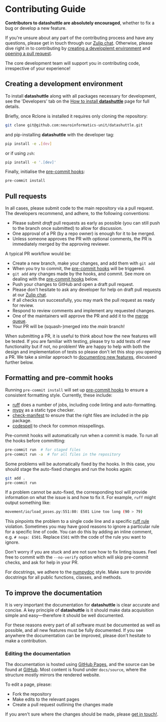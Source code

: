 # Contributing Guide

**Contributors to datashuttle are absolutely encouraged**, whether to fix a bug or develop a new feature.

If you're unsure about any part of the contributing process and have any questions, please
get in touch through our [Zulip chat](https://neuroinformatics.zulipchat.com/#narrow/stream/405999-DataShuttle).
Otherwise, please dive right in to contributing by
[creating a developlemt environment](creating-a-development-environment)
and [opening a pull request](pull-requests).

The core development team will support you in contributing code, irrespective of your experience!

## Creating a development environment

To install **datashuttle** along with all packages necessary
for development, see the 'Developers' tab on the
[How to install **datashuttle**](how-to-install)
page for full details.

Briefly, once Rclone is installed it requires only cloning the repository:

```sh
git clone git@github.com:neuroinformatics-unit/datashuttle.git
```

and pip-installing **datashuttle** with the developer tag:


```sh
pip install -e .[dev]
```

or if using `zsh`:

```sh
pip install -e '.[dev]'
```

Finally, initialise the [pre-commit hooks](#formatting-and-pre-commit-hooks):

```bash
pre-commit install
```


## Pull requests

In all cases, please submit code to the main repository via a pull request. The developers recommend, and adhere,
to the following conventions:

- Please submit *draft* pull requests as early as possible (you can still push to the branch once submitted) to
  allow for discussion.
- One approval of a PR (by a repo owner) is enough for it to be merged.
- Unless someone approves the PR with optional comments, the PR is immediately merged by the approving reviewer.


A typical PR workflow would be:
* Create a new branch, make your changes, and add them with `git add`
* When you try to commit, the [pre-commit hooks](#formatting-and-pre-commit-hooks) will be triggered.
* `git add` any changes made by the hooks, and commit. See more on dealing with the [pre-commit hooks](#formatting-and-pre-commit-hooks) below.
* Push your changes to GitHub and open a draft pull request.
* Please don't hesitate to ask any developer for help on draft pull requests at our [Zulip chat](https://neuroinformatics.zulipchat.com/#narrow/stream/405999-DataShuttle).
* If all checks run successfully, you may mark the pull request as ready for review.
* Respond to review comments and implement any requested changes.
* One of the maintainers will approve the PR and add it to the [merge queue](https://github.blog/changelog/2023-02-08-pull-request-merge-queue-public-beta/).
* Your PR will be (squash-)merged into the *main* branch!

When submitting a PR, it is useful to think about how the new
features will be tested. If you are familiar with testing, please
try to add tests of new functionality but if not, no problem! We are happy to help
with both the design and implementation of tests so please don't
let this stop you opening a PR. We take a similar approach to
[documenting new features](#contributing-documentation), discussed further below.

## Formatting and pre-commit hooks

Running `pre-commit install` will set up [pre-commit hooks](https://pre-commit.com/) to ensure a consistent formatting style. Currently, these include:
* [ruff](https://github.com/astral-sh/ruff) does a number of jobs, including code linting and auto-formatting.
* [mypy](https://mypy.readthedocs.io/en/stable/index.html) as a static type checker.
* [check-manifest](https://github.com/mgedmin/check-manifest) to ensure that the right files are included in the pip package.
* [codespell](https://github.com/codespell-project/codespell) to check for common misspellings.


Pre-commit hooks will automatically run when a commit is made. To run all the hooks before committing:

```sh
pre-commit run  # for staged files
pre-commit run -a  # for all files in the repository
```

Some problems will be automatically fixed by the hooks. In this case, you should
stage the auto-fixed changes and run the hooks again:

```sh
git add .
pre-commit run
```

If a problem cannot be auto-fixed, the corresponding tool will provide
information on what the issue is and how to fix it. For example, `ruff` might
output something like:

```sh
movement/io/load_poses.py:551:80: E501 Line too long (90 > 79)
```

This pinpoints the problem to a single code line and a specific [ruff rule](https://docs.astral.sh/ruff/rules/) violation.
Sometimes you may have good reasons to ignore a particular rule for a specific line of code. You can do this by adding an inline comment, e.g. `# noqa: E501`. Replace `E501` with the code of the rule you want to ignore.


Don't worry if you are stuck and are not sure how to fix linting
issues. Feel free to commit with the `--no-verify` option which will
skip pre-commit checks, and ask for help in your PR.


For docstrings, we adhere to the [numpydoc](https://numpydoc.readthedocs.io/en/latest/format.html) style.
Make sure to provide docstrings for all public functions, classes, and methods.

## To improve the documentation

It is very important the documentation for **datashuttle** is clear
accurate and concise. A key principle of **datashuttle** is it should
make data acquisition simple and easy—therefore it should be
well documented.

For these reasons every part of all software must be documented as
well as possible, and all new features must be fully documented. If you
see anywhere the documentation can be improved, please don't hesitate
to make a contribution.

### Editing the documentation

The documentation is hosted using [GitHub Pages](https://pages.github.com/), and the source can be found at
[GitHub](https://github.com/neuroinformatics-unit/datashuttle/tree/main/docs).
Most content is found under `docs/source`, where the structure mostly mirrors the rendered website.

To edit a page, please:

- Fork the repository
- Make edits to the relevant pages
- Create a pull request outlining the changes made

If you aren't sure where the changes should be made, please
[get in touch!](https://neuroinformatics.zulipchat.com/#narrow/stream/405999-DataShuttle).

